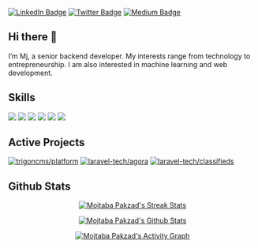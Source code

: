 [![LinkedIn Badge](https://img.shields.io/badge/LinkedIn-Profile-informational?style=flat&logo=linkedin&logoColor=white&color=0D76A8)](https://www.linkedin.com/in/mjpakzad/)
[![Twitter Badge](https://img.shields.io/badge/Twitter-Profile-informational?style=flat&logo=twitter&logoColor=white&color=1CA2F1)](https://twitter.com/mjpakzad)
[![Medium Badge](https://img.shields.io/badge/Medium-Profile-informational?style=flat&logo=medium&logoColor=white&color=66CDAA)](https://medium.com/@mjpakzad)

## Hi there 👋

I’m Mj, a senior backend developer. My interests range from technology to entrepreneurship. I am also interested in machine learning and web development.

## Skills

![](https://img.shields.io/badge/Code-Go-informational?style=flat&logo=Go&logoColor=white&color=4AB197)
![](https://img.shields.io/badge/Code-JavaScript-informational?style=flat&logo=JavaScript&logoColor=white&color=4AB197)
![](https://img.shields.io/badge/Code-Laravel-informational?style=flat&logo=Laravel&logoColor=white&color=4AB197)
![](https://img.shields.io/badge/Code-PHP-informational?style=flat&logo=PHP&logoColor=white&color=4AB197)
![](https://img.shields.io/badge/Code-Python-informational?style=flat&logo=Python&logoColor=white&color=4AB197)
![](https://img.shields.io/badge/Code-MySQL-informational?style=flat&logo=MySQL&logoColor=white&color=4AB197)

## Active Projects

[![trigoncms/platform](https://github-readme-stats.vercel.app/api/pin/?username=trigoncms&repo=platform&theme=dracula)](https://github.com/trigoncms/platform)
[![laravel-tech/agora](https://github-readme-stats.vercel.app/api/pin/?username=laravel-tech&repo=agora&theme=dracula)](https://github.com/laravel-tech/agora)
[![laravel-tech/classifieds](https://github-readme-stats.vercel.app/api/pin/?username=laravel-tech&repo=classifieds&theme=dracula)](https://github.com/laravel-tech/classifieds)

## Github Stats

<p align="center">
	<a href="https://mjpakzad.com">
		<img alt="Mojtaba Pakzad's Streak Stats"
			 src="https://github-readme-streak-stats.herokuapp.com/?user=mjpakzad&theme=black-ice&hide_border=true&stroke=0000&background=0D1117&ring=60D9FA&fire=60D9FA&currStreakLabel=60D9FA"/>
	</a>
</p>

<p align="center">
	<a href="https://mjpakzad.com">
		<img alt="Mojtaba Pakzad's Github Stats"
			 src="https://denvercoder1-github-readme-stats.vercel.app/api?username=mjpakzad&show_icons=true&count_private=true&theme=react&hide_border=true&bg_color=0D1117"/>
	</a>
</p>

<p align="center">
	<a href="https://mjpakzad.com">
		<img alt="Mojtaba Pakzad's Activity Graph"
			 src="https://activity-graph.herokuapp.com/graph?username=mjpakzad&bg_color=0D1117&color=5BCDEC&line=5BCDEC&point=FFFFFF&hide_border=true"/>
	</a>
</p>
